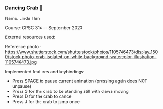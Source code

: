 ### Dancing Crab 🦀

Name: Linda Han

Course: CPSC 314 -- September 2023

External resources used:

Reference photo - https://www.shutterstock.com/shutterstock/photos/1105746473/display_1500/stock-photo-crab-isolated-on-white-background-watercolor-illustration-1105746473.jpg


Implemented features and keybindings:
* Press SPACE to pause current animation (pressing again does NOT unpause)
* Press S for the crab to be standing still with claws moving
* Press D for the crab to dance
* Press J for the crab to jump once